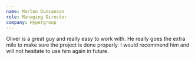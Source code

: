 ```yaml
---
name: Marlon Duncanson
role: Managing Director
company: Hypergroup
---
```

Oliver is a great guy and really easy to work with. He really goes the extra mile to make sure the project is done properly. I would recommend him and will not hesitate to use him again in future.
